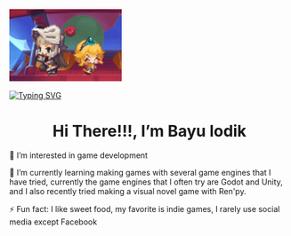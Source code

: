 <img src="https://github.com/Bayulodik/Bayulodik/blob/main/guardian-tales.gif" width="40%" height="90%"> 

  <a href="https://git.io/typing-svg"><img src="https://readme-typing-svg.demolab.com?font=Fira+Code&duration=2000&pause=1000&color=FF4545&background=FFFFFF00&center=false&vCenter=true&random=false&width=435&lines=A+game+developer;flexible+and+dynamic+principle;Casual+Gamer;Otaku;Classical+Music+Enjoyer" alt="Typing SVG" /></a>

<h1 align="center"> Hi There!!!, I’m Bayu <span color="000">lodik</span></h1>

<p> 👀 I’m interested in game development </p>

<p> 🌱 I’m currently learning making games
  with several game engines that I have tried,
  currently the game engines that I often try
  are Godot and Unity, and I also recently tried
  making a visual novel game with Ren'py. </p>
  
<p> ⚡ Fun fact: I like sweet food,
  my favorite is indie games,
  I rarely use social media except Facebook </p>

<!---
Bayulodik/Bayulodik is a ✨ special ✨ repository because its `README.md` (this file) appears on your GitHub profile.
You can click the Preview link to take a look at your changes.
--->
